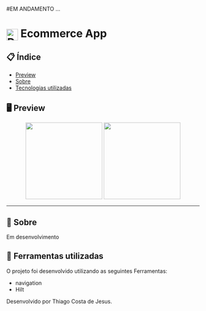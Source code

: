#EM ANDAMENTO ...
# <img align="center" alt="Daniel-HTML" height="30" width="30" src="https://cdn-icons-png.flaticon.com/128/3865/3865725.png">  Ecommerce App


<div align="center">
</div>

## 📋 Índice

- [Preview](#-Preview)
- [Sobre](#-Sobre)
- [Tecnologias utilizadas](#-Ferramentas-utilizadas)


## 🖥 Preview

<div align="center">

<img src="https://github.com/thiago082882/ecommerceappmvvm/assets/93166095/9dfea267-0a8b-4a88-bc7e-cf17b1480407" width="200">

<img src="https://github.com/thiago082882/ecommerceappmvvm/assets/93166095/f5d27f36-33ba-4451-ab56-ae1af00b95fe" width="200">




</div>

---

## 📖 Sobre
Em desenvolvimento 


## 🚀 Ferramentas utilizadas

O projeto foi desenvolvido utilizando as seguintes Ferramentas:

- navigation
- Hilt
  


Desenvolvido por Thiago Costa de Jesus.

